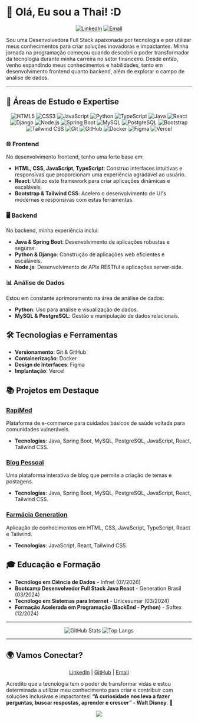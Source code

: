 # 👋 Olá, Eu sou a Thai! :D

<div align="center">
  
[![LinkedIn](https://img.shields.io/badge/-Thaiana%20Silva-blue?style=flat-square&logo=Linkedin&logoColor=white&link=https://www.linkedin.com/in/thaiana-silva/)](https://www.linkedin.com/in/thaiana-silva/)
[![Email](https://img.shields.io/badge/-thaianacelia@gmail.com-c14438?style=flat-square&logo=Gmail&logoColor=white&link=mailto:thaianacelia@gmail.com)](mailto:thaianacelia@gmail.com)

</div>



Sou uma Desenvolvedora Full Stack apaixonada por tecnologia e por utilizar meus conhecimentos para criar soluções inovadoras e impactantes. Minha jornada na programação começou quando descobri o poder transformador da tecnologia durante minha carreira no setor financeiro. Desde então, venho expandindo meus conhecimentos e habilidades, tanto em desenvolvimento frontend quanto backend, além de explorar o campo de análise de dados.

---

## 🌟 Áreas de Estudo e Expertise

<div align="center">
 
![HTML5](https://img.shields.io/badge/-HTML5-E34F26?style=flat-square&logo=html5&logoColor=white) 
![CSS3](https://img.shields.io/badge/-CSS3-1572B6?style=flat-square&logo=css3) 
![JavaScript](https://img.shields.io/badge/-JavaScript-black?style=flat-square&logo=javascript)
![Python](https://img.shields.io/badge/-Python-black?style=flat-square&logo=python)
![TypeScript](https://img.shields.io/badge/-TypeScript-007ACC?style=flat-square&logo=typescript&logoColor=white)
![Java](https://img.shields.io/badge/-Java-E34A86?style=flat-square&logo=java)
![React](https://img.shields.io/badge/-ReactJS-61DAFB?style=flat-square&logo=react&logoColor=black)
![Django](https://img.shields.io/badge/-Django-092E20?style=flat-square&logo=django)
![Node.js](https://img.shields.io/badge/-Node.js-339933?style=flat-square&logo=node.js&logoColor=white)
![Spring Boot](https://img.shields.io/badge/-Spring%20Boot-6DB33F?style=flat-square&logo=spring&logoColor=white)
![MySQL](https://img.shields.io/badge/-MySQL-005C84?style=flat-square&logo=mysql&logoColor=white)
![PostgreSQL](https://img.shields.io/badge/-PostgreSQL-336791?style=flat-square&logo=postgresql)
![Bootstrap](https://img.shields.io/badge/-Bootstrap-563D7C?style=flat-square&logo=bootstrap)
![Tailwind CSS](https://img.shields.io/badge/-Tailwind%20CSS-38B2AC?style=flat-square&logo=tailwind-css&logoColor=white)
![Git](https://img.shields.io/badge/-Git-black?style=flat-square&logo=git)
![GitHub](https://img.shields.io/badge/-GitHub-181717?style=flat-square&logo=github)
![Docker](https://img.shields.io/badge/-Docker-2496ED?style=flat-square&logo=docker&logoColor=white)
![Figma](https://img.shields.io/badge/-Figma-F24E1E?style=flat-square&logo=figma&logoColor=white)
![Vercel](https://img.shields.io/badge/-Vercel-000000?style=flat-square&logo=vercel&logoColor=white)
</div>

### 🌐 **Frontend**

No desenvolvimento frontend, tenho uma forte base em:

- **HTML, CSS, JavaScript, TypeScript**: Construo interfaces intuitivas e responsivas que proporcionam uma experiência agradável ao usuário.
- **React**: Utilizo este framework para criar aplicações dinâmicas e escaláveis.
- **Bootstrap & Tailwind CSS**: Acelero o desenvolvimento de UI's modernas e responsivas com estas ferramentas.  




### 🖥️ **Backend**

No backend, minha experiência inclui:

- **Java & Spring Boot**: Desenvolvimento de aplicações robustas e seguras.
- **Python & Django**: Construção de aplicações web eficientes e escaláveis.
- **Node.js**: Desenvolvimento de APIs RESTful e aplicações server-side.

### 📊 **Análise de Dados**

Estou em constante aprimoramento na área de análise de dados:

- **Python**: Uso para análise e visualização de dados.
- **MySQL & PostgreSQL**: Gestão e manipulação de dados relacionais.


## 🛠️ **Tecnologias e Ferramentas**

- **Versionamento**: Git & GitHub
- **Containerização**: Docker
- **Design de Interfaces**: Figma
- **Implantação**: Vercel

## 📚 **Projetos em Destaque**

### [RapiMed](https://github.com/RapiMed/rapimed)
Plataforma de e-commerce para cuidados básicos de saúde voltada para comunidades vulneráveis.
- **Tecnologias**: Java, Spring Boot, MySQL, PostgreSQL, JavaScript, React, Tailwind CSS.

### [Blog Pessoal](https://github.com/thaiana-silva/blog-pessoal)
Uma plataforma interativa de blog que permite a criação de temas e postagens.
- **Tecnologias**: Java, Spring Boot, MySQL, PostgreSQL, JavaScript, React, Tailwind CSS.

### [Farmácia Generation](https://github.com/thaiana-silva/farmacia-generation)
Aplicação de conhecimentos em HTML, CSS, JavaScript, TypeScript, React e Tailwind.
- **Tecnologias**: JavaScript, React, Tailwind CSS.



## 🎓 **Educação e Formação**
- **Tecnólogo em Ciência de Dados** - Infnet (07/2026)
- **Bootcamp Desenvolvedor Full Stack Java React** - Generation Brasil (03/2024)
- **Tecnólogo em Sistemas para Internet** - Unicesumar (03/2024)
- **Formação Acelerada em Programação (BackEnd - Python)** - Softex (12/2024)


---

<div align="center">
  
![GitHub Stats](https://github-readme-stats.vercel.app/api?username=thaiana-silva&show_icons=true&theme=radical)
![Top Langs](https://github-readme-stats.vercel.app/api/top-langs/?username=thaiana-silva&layout=compact&theme=radical)

</div>

---

## 🌍 **Vamos Conectar?**
<div align="center">
  
[LinkedIn](https://www.linkedin.com/in/thaiana-silva) | [GitHub](https://github.com/thaiana-silva) | [Email](mailto:thaianacelia@gmail.com)

</div>



Acredito que a tecnologia tem o poder de transformar vidas e estou determinada a utilizar meu conhecimento para criar e contribuir com soluções inclusivas e impactantes!
**“A curiosidade nos leva a fazer perguntas, buscar respostas, aprender e crescer” - Walt Disney**. 🚀


<div align="center">
  
<img src="https://media3.giphy.com/media/v1.Y2lkPTc5MGI3NjExbDRlOXltZW5jZjRibzVscGE2dTgzb3NicWV1eXduMTd1c2E3ZXczciZlcD12MV9pbnRlcm5hbF9naWZfYnlfaWQmY3Q9Zw/L1R1tvI9svkIWwpVYr/giphy.webp">

</div>
